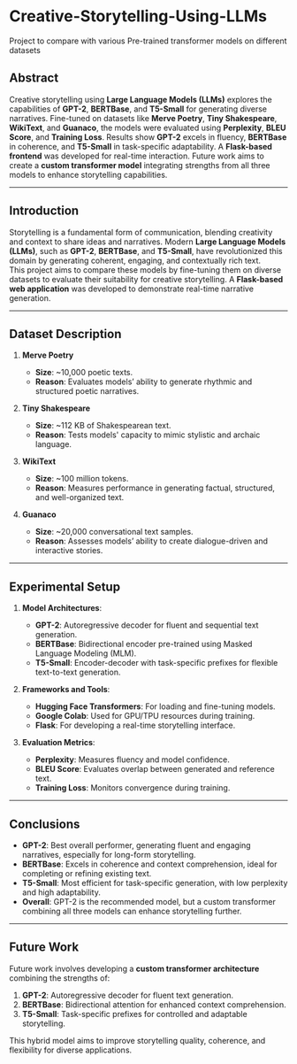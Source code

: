 # Creative-Storytelling-Using-LLMs
Project to compare with various Pre-trained transformer models on different datasets


## Abstract
Creative storytelling using **Large Language Models (LLMs)** explores the capabilities of **GPT-2**, **BERTBase**, and **T5-Small** for generating diverse narratives. Fine-tuned on datasets like **Merve Poetry**, **Tiny Shakespeare**, **WikiText**, and **Guanaco**, the models were evaluated using **Perplexity**, **BLEU Score**, and **Training Loss**. Results show **GPT-2** excels in fluency, **BERTBase** in coherence, and **T5-Small** in task-specific adaptability. A **Flask-based frontend** was developed for real-time interaction. Future work aims to create a **custom transformer model** integrating strengths from all three models to enhance storytelling capabilities.

---

## Introduction
Storytelling is a fundamental form of communication, blending creativity and context to share ideas and narratives. Modern **Large Language Models (LLMs)**, such as **GPT-2**, **BERTBase**, and **T5-Small**, have revolutionized this domain by generating coherent, engaging, and contextually rich text.  
This project aims to compare these models by fine-tuning them on diverse datasets to evaluate their suitability for creative storytelling. A **Flask-based web application** was developed to demonstrate real-time narrative generation.

---

## Dataset Description
1. **Merve Poetry**  
   - **Size**: ~10,000 poetic texts.  
   - **Reason**: Evaluates models’ ability to generate rhythmic and structured poetic narratives.

2. **Tiny Shakespeare**  
   - **Size**: ~112 KB of Shakespearean text.  
   - **Reason**: Tests models' capacity to mimic stylistic and archaic language.

3. **WikiText**  
   - **Size**: ~100 million tokens.  
   - **Reason**: Measures performance in generating factual, structured, and well-organized text.

4. **Guanaco**  
   - **Size**: ~20,000 conversational text samples.  
   - **Reason**: Assesses models’ ability to create dialogue-driven and interactive stories.

---

## Experimental Setup
1. **Model Architectures**:
   - **GPT-2**: Autoregressive decoder for fluent and sequential text generation.
   - **BERTBase**: Bidirectional encoder pre-trained using Masked Language Modeling (MLM).
   - **T5-Small**: Encoder-decoder with task-specific prefixes for flexible text-to-text generation.

2. **Frameworks and Tools**:
   - **Hugging Face Transformers**: For loading and fine-tuning models.
   - **Google Colab**: Used for GPU/TPU resources during training.
   - **Flask**: For developing a real-time storytelling interface.

3. **Evaluation Metrics**:
   - **Perplexity**: Measures fluency and model confidence.
   - **BLEU Score**: Evaluates overlap between generated and reference text.
   - **Training Loss**: Monitors convergence during training.

---

## Conclusions
- **GPT-2**: Best overall performer, generating fluent and engaging narratives, especially for long-form storytelling.
- **BERTBase**: Excels in coherence and context comprehension, ideal for completing or refining existing text.
- **T5-Small**: Most efficient for task-specific generation, with low perplexity and high adaptability.
- **Overall**: GPT-2 is the recommended model, but a custom transformer combining all three models can enhance storytelling further.

---

## Future Work
Future work involves developing a **custom transformer architecture** combining the strengths of:
1. **GPT-2**: Autoregressive decoder for fluent text generation.
2. **BERTBase**: Bidirectional attention for enhanced context comprehension.
3. **T5-Small**: Task-specific prefixes for controlled and adaptable storytelling.

This hybrid model aims to improve storytelling quality, coherence, and flexibility for diverse applications.
